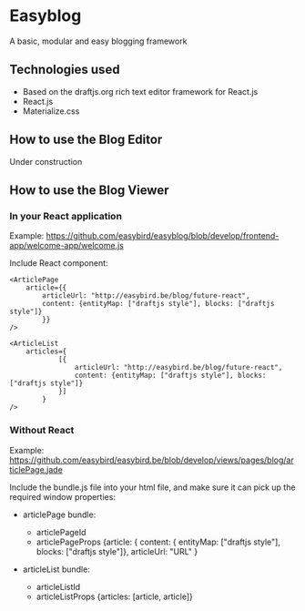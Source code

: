 # Easyblog
A basic, modular and easy blogging framework

## Technologies used
- Based on the draftjs.org rich text editor framework for React.js
- React.js
- Materialize.css

## How to use the Blog Editor
Under construction

## How to use the Blog Viewer
### In your React application
Example: https://github.com/easybird/easyblog/blob/develop/frontend-app/welcome-app/welcome.js

Include React component:

    <ArticlePage
        article={{
            articleUrl: "http://easybird.be/blog/future-react",
            content: {entityMap: ["draftjs style"], blocks: ["draftjs style"]}
            }}
    />

    <ArticleList
        articles={
                [{
                    articleUrl: "http://easybird.be/blog/future-react",
                    content: {entityMap: ["draftjs style"], blocks: ["draftjs style"]}
                }]
            }
    />

### Without React
Example: https://github.com/easybird/easybird.be/blob/develop/views/pages/blog/articlePage.jade

Include the bundle.js file into your html file, and make sure it can pick up the required window properties:
 - articlePage bundle:
    - articlePageId
    - articlePageProps {article: { content: { entityMap: ["draftjs style"], blocks: ["draftjs style"]}, articleUrl: "URL" }
 - articleList bundle:
    - articleListId
    - articleListProps {articles: [article, article]}


    <body>
        <div id="article-page">
    </body>
    <script>
        var articlePageProps = {
            article: {
                content: {
                    entityMap: ["the draftjs style of representing articles"],
                    blocks: ["the draftjs style of representing articles"]
                },
                articleUrl: "http://www.urlofthearticle.com"
            }
        };
        var articlePageId = "article-page";
    </script>
    <script type='text/javascript' src"../../node_modules/easyblog/dist/articlePage.bundle.js"/>

## Licence
MIT